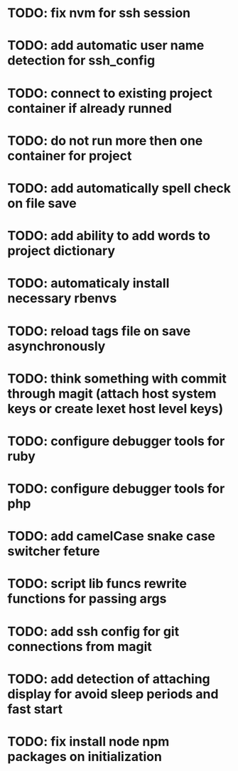 # TODO: fix nvm for ssh session
# TODO: add automatic user name detection for ssh_config
# TODO: connect to existing project container if already runned
# TODO: do not run more then one container for project
# TODO: add automatically spell check on file save
# TODO: add ability to add words to project dictionary
# TODO: automaticaly install necessary rbenvs
# TODO: reload tags file on save asynchronously
# TODO: think something with commit through magit (attach host system keys or create lexet host level keys)
# TODO: configure debugger tools for ruby
# TODO: configure debugger tools for php
# TODO: add camelCase snake case switcher feture
# TODO: script lib funcs rewrite functions for passing args
# TODO: add ssh config for git connections from magit
# TODO: add detection of attaching display for avoid sleep periods and fast start
# TODO: fix install node npm packages on initialization
